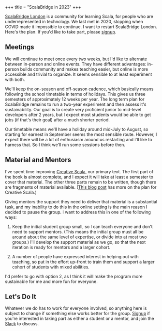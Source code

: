 +++
title = "ScalaBridge in 2023"
+++

[ScalaBridge London](https://www.scalabridgelondon.org/) is a community for learning Scala, for people who are underrepresented in technology. We last met in 2020, stopping when COVID made it impossible to continue. I want to restart ScalaBridge London. Here's the plan. If you'd like to take part, please [signup].

<!-- more -->

## Meetings

We will continue to meet once every two weeks, but I'd like to alternate between in-person and online events. They have different advantages: in-person builds community and makes teaching easier, but online is more accessible and trivial to organize. It seems sensible to at least experiment with both.

We'll keep the on-season and off-season cadence, which basically means following the school timetable in terms of holidays. This gives us three semesters of approximately 12 weeks per year. The long term plan for ScalaBridge remains to run a two-year experiment and then assess it's sustainability. Our goal is to create very proficient junior to mid-level developers after 2 years, but I expect most students would be able to get jobs (if that's their goal) after a much shorter period.

Our timetable means we'll have a holiday around mid-July to August, so starting for earnest in September seems the most sensible route. However, I expect there will be a lot of enthusiasm around us restarting and I'll like to harness that. So I think we'll run some sessions before then.


## Material and Mentors

I've spent time improving [Creative Scala](https://creativescala.org/creative-scala), our primary text. The first part of the book is almost complete, and I expect it will take at least a semester to cover that material. The other three parts remain to be written, though there are fragments of material available. ([This blog post](https://noelwelsh.com/posts/books-update/) has more on the plan for Creative Scala.)

Giving mentors the support they need to deliver that material is a substantial task, and my inability to do this in the online setting is the main reason I decided to pause the group. I want to address this in one of the following ways:

1. Keep the initial student group small, so I can teach everyone and don't need to support mentors. (This means the initial group must all be around about the same level of expertise, or divide into at most two groups.) I'll develop the support material as we go, so that the next iteration is ready for mentors and a larger cohort.

2. A number of people have expressed interest in helping out with teaching, so put in the effort up-front to train them and support a larger cohort of students with mixed abilities.

I'd prefer to go with option 2, as I think it will make the program more sustainable for me and more fun for everyone.


## Let's Do It

Whatever we do has to work for everyone involved, so anything here is subject to change if something else works better for the group. [Signup][signup] if you're interested in taking part as either a student or a mentor, and join the [Slack][slack] to discuss.

[signup]:https://docs.google.com/forms/d/e/1FAIpQLSe3b3MY9I9hRPXUMijVQZP2aQHt09d0shr6uo10ULPlBtxHOg/viewform 
[slack]:https://scalabridge-invite.herokuapp.com/ 
